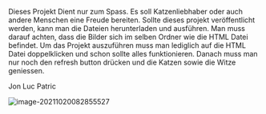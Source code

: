 Dieses Projekt Dient nur zum Spass.
Es soll Katzenliebhaber oder auch andere Menschen eine Freude bereiten.
Sollte dieses projekt veröffentlicht werden, kann man die Dateien herunterladen
und ausführen. Man muss darauf achten, dass die Bilder sich im selben Ordner wie
die HTML Datei befindet.
Um das Projekt auszuführen muss man lediglich auf die HTML Datei doppelklicken
und schon sollte alles funktionieren. Danach muss man nur noch den refresh button
drücken und die Katzen sowie die Witze geniessen.

Jon
Luc
Patric

![image-20211020082855527](C:\Users\patri\AppData\Roaming\Typora\typora-user-images\image-20211020082855527.png)
